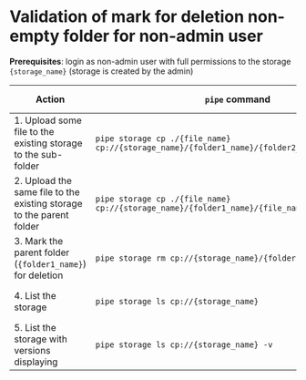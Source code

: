 # Validation of mark for deletion non-empty folder for non-admin user

**Prerequisites**: login as non-admin user with full permissions to the storage `{storage_name}` (storage is created by the admin)

| Action | `pipe` command | Expected result |
|---|---|---|
| 1. Upload some file to the existing storage to the sub-folder | `pipe storage cp ./{file_name} cp://{storage_name}/{folder1_name}/{folder2_name}/{file_name}` |  |
| 2. Upload the same file to the existing storage to the parent folder | `pipe storage cp ./{file_name} cp://{storage_name}/{folder1_name}/{file_name}` |  |
| 3. Mark the parent folder (`{folder1_name}`) for deletion | `pipe storage rm cp://{storage_name}/{folder1_name} -r -y` |  |
| 4. List the storage | `pipe storage ls cp://{storage_name}` | Empty list is displayed |
| 5. List the storage with versions displaying | `pipe storage ls cp://{storage_name} -v` | Empty list is displayed |
